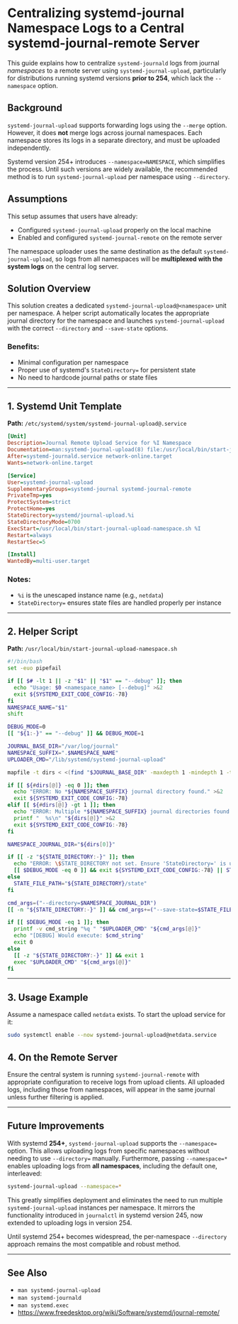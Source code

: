 # Centralizing systemd-journal Namespace Logs to a Central systemd-journal-remote Server

This guide explains how to centralize `systemd-journald` logs from journal *namespaces* to a remote server using `systemd-journal-upload`, particularly for distributions running systemd versions **prior to 254**, which lack the `--namespace` option.

## Background

`systemd-journal-upload` supports forwarding logs using the `--merge` option. However, it does **not** merge logs across journal namespaces. Each namespace stores its logs in a separate directory, and must be uploaded independently.

Systemd version 254+ introduces `--namespace=NAMESPACE`, which simplifies the process. Until such versions are widely available, the recommended method is to run `systemd-journal-upload` per namespace using `--directory`.

## Assumptions

This setup assumes that users have already:
- Configured `systemd-journal-upload` properly on the local machine
- Enabled and configured `systemd-journal-remote` on the remote server

The namespace uploader uses the same destination as the default `systemd-journal-upload`, so logs from all namespaces will be **multiplexed with the system logs** on the central log server.

## Solution Overview

This solution creates a dedicated `systemd-journal-upload@<namespace>` unit per namespace. A helper script automatically locates the appropriate journal directory for the namespace and launches `systemd-journal-upload` with the correct `--directory` and `--save-state` options.

### Benefits:
- Minimal configuration per namespace
- Proper use of systemd's `StateDirectory=` for persistent state
- No need to hardcode journal paths or state files

---

## 1. Systemd Unit Template

**Path:** `/etc/systemd/system/systemd-journal-upload@.service`

```ini
[Unit]
Description=Journal Remote Upload Service for %I Namespace
Documentation=man:systemd-journal-upload(8) file:/usr/local/bin/start-journal-upload-namespace.sh
After=systemd-journald.service network-online.target
Wants=network-online.target

[Service]
User=systemd-journal-upload
SupplementaryGroups=systemd-journal systemd-journal-remote
PrivateTmp=yes
ProtectSystem=strict
ProtectHome=yes
StateDirectory=systemd/journal-upload.%i
StateDirectoryMode=0700
ExecStart=/usr/local/bin/start-journal-upload-namespace.sh %I
Restart=always
RestartSec=5

[Install]
WantedBy=multi-user.target
```

### Notes:
- `%i` is the unescaped instance name (e.g., `netdata`)
- `StateDirectory=` ensures state files are handled properly per instance

---

## 2. Helper Script

**Path:** `/usr/local/bin/start-journal-upload-namespace.sh`

```bash
#!/bin/bash
set -euo pipefail

if [[ $# -lt 1 || -z "$1" || "$1" == "--debug" ]]; then
  echo "Usage: $0 <namespace_name> [--debug]" >&2
  exit ${SYSTEMD_EXIT_CODE_CONFIG:-78}
fi
NAMESPACE_NAME="$1"
shift

DEBUG_MODE=0
[[ "${1:-}" == "--debug" ]] && DEBUG_MODE=1

JOURNAL_BASE_DIR="/var/log/journal"
NAMESPACE_SUFFIX=".$NAMESPACE_NAME"
UPLOADER_CMD="/lib/systemd/systemd-journal-upload"

mapfile -t dirs < <(find "$JOURNAL_BASE_DIR" -maxdepth 1 -mindepth 1 -type d -name "*${NAMESPACE_SUFFIX}")

if [[ ${#dirs[@]} -eq 0 ]]; then
  echo "ERROR: No *${NAMESPACE_SUFFIX} journal directory found." >&2
  exit ${SYSTEMD_EXIT_CODE_CONFIG:-78}
elif [[ ${#dirs[@]} -gt 1 ]]; then
  echo "ERROR: Multiple *${NAMESPACE_SUFFIX} journal directories found:" >&2
  printf "  %s\n" "${dirs[@]}" >&2
  exit ${SYSTEMD_EXIT_CODE_CONFIG:-78}
fi

NAMESPACE_JOURNAL_DIR="${dirs[0]}"

if [[ -z "${STATE_DIRECTORY:-}" ]]; then
  echo "ERROR: \$STATE_DIRECTORY not set. Ensure 'StateDirectory=' is used in the unit." >&2
  [[ $DEBUG_MODE -eq 0 ]] && exit ${SYSTEMD_EXIT_CODE_CONFIG:-78} || STATE_FILE_PATH="\$STATE_DIRECTORY/state (variable not set)"
else
  STATE_FILE_PATH="${STATE_DIRECTORY}/state"
fi

cmd_args=("--directory=$NAMESPACE_JOURNAL_DIR")
[[ -n "${STATE_DIRECTORY:-}" ]] && cmd_args+=("--save-state=$STATE_FILE_PATH")

if [[ $DEBUG_MODE -eq 1 ]]; then
  printf -v cmd_string "%q " "$UPLOADER_CMD" "${cmd_args[@]}"
  echo "[DEBUG] Would execute: $cmd_string"
  exit 0
else
  [[ -z "${STATE_DIRECTORY:-}" ]] && exit 1
  exec "$UPLOADER_CMD" "${cmd_args[@]}"
fi
```

---

## 3. Usage Example

Assume a namespace called `netdata` exists. To start the upload service for it:

```bash
sudo systemctl enable --now systemd-journal-upload@netdata.service
```

## 4. On the Remote Server

Ensure the central system is running `systemd-journal-remote` with appropriate configuration to receive logs from upload clients. All uploaded logs, including those from namespaces, will appear in the same journal unless further filtering is applied.

---

## Future Improvements

With systemd **254+**, `systemd-journal-upload` supports the `--namespace=` option. This allows uploading logs from specific namespaces without needing to use `--directory=` manually. Furthermore, passing `--namespace=*` enables uploading logs from **all namespaces**, including the default one, interleaved:

```bash
systemd-journal-upload --namespace=*
```

This greatly simplifies deployment and eliminates the need to run multiple `systemd-journal-upload` instances per namespace. It mirrors the functionality introduced in `journalctl` in systemd version 245, now extended to uploading logs in version 254.

Until systemd 254+ becomes widespread, the per-namespace `--directory` approach remains the most compatible and robust method.

---

## See Also
- `man systemd-journal-upload`
- `man systemd-journald`
- `man systemd.exec`
- https://www.freedesktop.org/wiki/Software/systemd/journal-remote/

